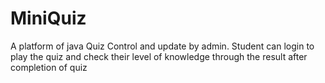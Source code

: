 # MiniQuiz
A platform of java Quiz Control and update by admin. Student can login to play the quiz and check their level of knowledge through the result after completion of quiz
